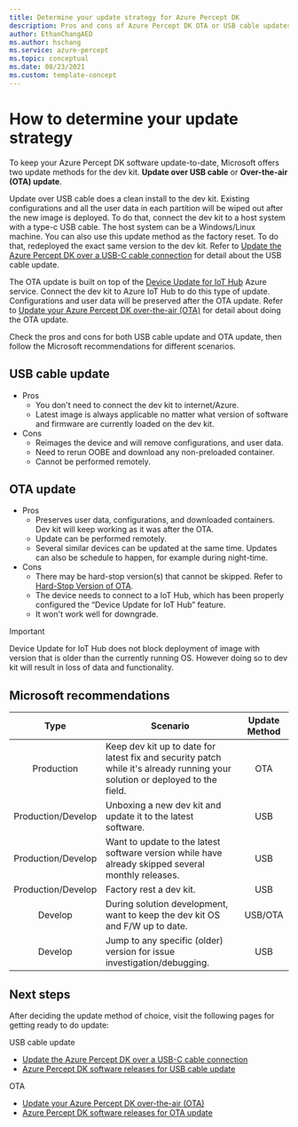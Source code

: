 ```yaml
---
title: Determine your update strategy for Azure Percept DK
description: Pros and cons of Azure Percept DK OTA or USB cable updates. Recommendation for choosing the best update approach for different users. 
author: EthanChangAED
ms.author: hschang
ms.service: azure-percept
ms.topic: conceptual
ms.date: 08/23/2021
ms.custom: template-concept
---
```


# How to determine your update strategy

To keep your Azure Percept DK software update-to-date, Microsoft offers two update methods for the dev kit. **Update over USB cable** or **Over-the-air (OTA) update**.

Update over USB cable does a clean install to the dev kit. Existing configurations and all the user data in each partition will be wiped out after the new image is deployed. To do that, connect the dev kit to a host system with a type-c USB cable. The host system can be a Windows/Linux machine.  You can also use this update method as the factory reset. To do that, redeployed the exact same version to the dev kit. Refer to [Update the Azure Percept DK over a USB-C cable connection](./how-to-update-via-usb.md) for detail about the USB cable update.

The OTA update is built on top of the [Device Update for IoT Hub](https://docs.microsoft.com/azure/iot-hub-device-update/device-update-resources) Azure service. Connect the dev kit to Azure IoT Hub to do this type of update. Configurations and user data will be preserved after the OTA update. Refer to [Update your Azure Percept DK over-the-air (OTA)](./how-to-update-over-the-air.md) for detail about doing the OTA update.

Check the pros and cons for both USB cable update and OTA update, then follow the Microsoft recommendations for different scenarios.

## USB cable update

- Pros
  - You don't need to connect the dev kit to internet/Azure.
  - Latest image is always applicable no matter what version of software and firmware are currently loaded on the dev kit.
- Cons
  - Reimages the device and will remove configurations, and user data.
  - Need to rerun OOBE and download any non-preloaded container.
  - Cannot be performed remotely.

## OTA update

- Pros
  - Preserves user data, configurations, and downloaded containers. Dev kit will keep working as it was after the OTA.
  - Update can be performed remotely.
  - Several similar devices can be updated at the same time. Updates can also be schedule to happen, for example during night-time.
- Cons
  - There may be hard-stop version(s) that cannot be skipped. Refer to [Hard-Stop Version of OTA](./software-releases-over-the-air-updates.md#hard-stop-version-of-ota).
  - The device needs to connect to a IoT Hub, which has been properly configured the “Device Update for IoT Hub” feature.
  - It won't work well for downgrade.

> [!IMPORTANT]
> Device Update for IoT Hub does not block deployment of image with version that is older than the currently running OS. However doing so to dev kit will result in loss of data and functionality.

## Microsoft recommendations

|Type|Scenario|Update Method|
|:---:|---|:---:|
|Production|Keep dev kit up to date for latest fix and security patch while it's already running your solution or deployed to the field.|OTA|
|Production/Develop|Unboxing a new dev kit and update it to the latest software.|USB|
|Production/Develop|Want to update to the latest software version while have already skipped several monthly releases.|USB|
|Production/Develop|Factory rest a dev kit.|USB|
|Develop|During solution development, want to keep the dev kit OS and F/W up to date.|USB/OTA|
|Develop|Jump to any specific (older) version for issue investigation/debugging.|USB|

## Next steps

After deciding the update method of choice, visit the following pages for getting ready to do update:

USB cable update

- [Update the Azure Percept DK over a USB-C cable connection](./how-to-update-via-usb.md)
- [Azure Percept DK software releases for USB cable update](./software-releases-usb-cable-updates.md)

OTA

- [Update your Azure Percept DK over-the-air (OTA)](./how-to-update-over-the-air.md)
- [Azure Percept DK software releases for OTA update](./software-releases-over-the-air-updates.md)
